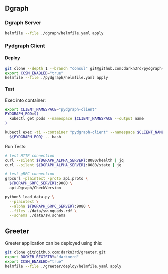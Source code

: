 

## Dgraph

### Dgraph Server

```bash
helmfile --file ./dgraph/helmfile.yaml apply
```

### Pydgraph Client

#### Deploy

```bash
git clone --depth 1 --branch "consul" git@github.com:darkn3rd/pydgraph-client.git
export CCSM_ENABLED="true"
helmfile --file ./pydgraph/helmfile.yaml apply
```

#### Test

Exec into container:

```bash
export CLIENT_NAMESPACE="pydgraph-client"
PYDGRAPH_POD=$(
  kubectl get pods --namespace $CLIENT_NAMESPACE --output name
)

kubectl exec -ti --container "pydgraph-client" --namespace $CLIENT_NAMESPACE \
  ${PYDGRAPH_POD} -- bash
```

Run Tests:

```bash
# test HTTP connection
curl --silent ${DGRAPH_ALPHA_SERVER}:8080/health | jq
curl --silent ${DGRAPH_ALPHA_SERVER}:8080/state | jq

# test gRPC connection
grpcurl -plaintext -proto api.proto \
  ${DGRAPH_GRPC_SERVER}:9080 \
  api.Dgraph/CheckVersion

python3 load_data.py \
  --plaintext \
  --alpha ${DGRAPH_GRPC_SERVER}:9080 \
  --files ./data/sw.nquads.rdf \
  --schema ./data/sw.schema
```

## Greeter

Greeter application can be deployed using this:

```bash
git clone git@github.com:darkn3rd/greeter.git
export DOCKER_REGISTRY="darknerd"
export CCSM_ENABLED="true"
helmfile --file ./greeter/deploy/helmfile.yaml apply
```

